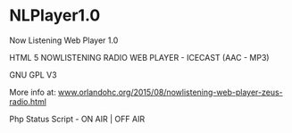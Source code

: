 # NLPlayer1.0
Now Listening Web Player 1.0

HTML 5 NOWLISTENING RADIO WEB PLAYER - ICECAST (AAC - MP3) 

GNU GPL V3 

More info at: www.orlandohc.org/2015/08/nowlistening-web-player-zeus-radio.html

Php Status Script - ON AIR | OFF AIR 
